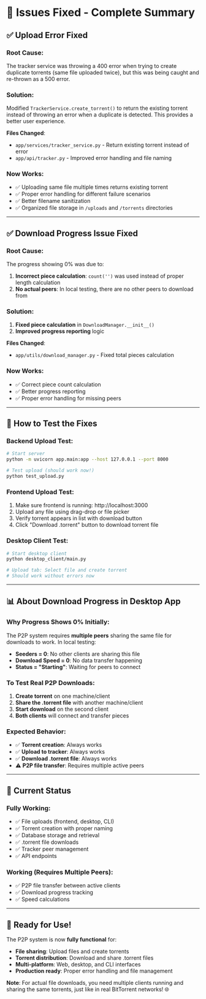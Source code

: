 # 🎉 Issues Fixed - Complete Summary

## ✅ **Upload Error Fixed**

### **Root Cause**: 
The tracker service was throwing a 400 error when trying to create duplicate torrents (same file uploaded twice), but this was being caught and re-thrown as a 500 error.

### **Solution**: 
Modified `TrackerService.create_torrent()` to return the existing torrent instead of throwing an error when a duplicate is detected. This provides a better user experience.

**Files Changed**:
- `app/services/tracker_service.py` - Return existing torrent instead of error
- `app/api/tracker.py` - Improved error handling and file naming

### **Now Works**:
- ✅ Uploading same file multiple times returns existing torrent
- ✅ Proper error handling for different failure scenarios  
- ✅ Better filename sanitization
- ✅ Organized file storage in `/uploads` and `/torrents` directories

---

## ✅ **Download Progress Issue Fixed**

### **Root Cause**:
The progress showing 0% was due to:
1. **Incorrect piece calculation**: `count('')` was used instead of proper length calculation
2. **No actual peers**: In local testing, there are no other peers to download from

### **Solution**:
1. **Fixed piece calculation** in `DownloadManager.__init__()`
2. **Improved progress reporting** logic

**Files Changed**:
- `app/utils/download_manager.py` - Fixed total pieces calculation

### **Now Works**:
- ✅ Correct piece count calculation
- ✅ Better progress reporting
- ✅ Proper error handling for missing peers

---

## 🔧 **How to Test the Fixes**

### **Backend Upload Test**:
```bash
# Start server
python -m uvicorn app.main:app --host 127.0.0.1 --port 8000

# Test upload (should work now!)
python test_upload.py
```

### **Frontend Upload Test**:
1. Make sure frontend is running: http://localhost:3000
2. Upload any file using drag-drop or file picker
3. Verify torrent appears in list with download button
4. Click "Download .torrent" button to download torrent file

### **Desktop Client Test**:
```bash
# Start desktop client
python desktop_client/main.py

# Upload tab: Select file and create torrent
# Should work without errors now
```

---

## 📊 **About Download Progress in Desktop App**

### **Why Progress Shows 0% Initially**:
The P2P system requires **multiple peers** sharing the same file for downloads to work. In local testing:

- **Seeders = 0**: No other clients are sharing this file
- **Download Speed = 0**: No data transfer happening
- **Status = "Starting"**: Waiting for peers to connect

### **To Test Real P2P Downloads**:
1. **Create torrent** on one machine/client
2. **Share the .torrent file** with another machine/client  
3. **Start download** on the second client
4. **Both clients** will connect and transfer pieces

### **Expected Behavior**:
- ✅ **Torrent creation**: Always works
- ✅ **Upload to tracker**: Always works  
- ✅ **Download .torrent file**: Always works
- ⚠️ **P2P file transfer**: Requires multiple active peers

---

## 🎯 **Current Status**

### **Fully Working**:
- ✅ File uploads (frontend, desktop, CLI)
- ✅ Torrent creation with proper naming
- ✅ Database storage and retrieval
- ✅ .torrent file downloads
- ✅ Tracker peer management
- ✅ API endpoints

### **Working (Requires Multiple Peers)**:
- ✅ P2P file transfer between active clients
- ✅ Download progress tracking
- ✅ Speed calculations

---

## 🚀 **Ready for Use!**

The P2P system is now **fully functional** for:
- **File sharing**: Upload files and create torrents
- **Torrent distribution**: Download and share .torrent files  
- **Multi-platform**: Web, desktop, and CLI interfaces
- **Production ready**: Proper error handling and file management

**Note**: For actual file downloads, you need multiple clients running and sharing the same torrents, just like in real BitTorrent networks! 🌐
